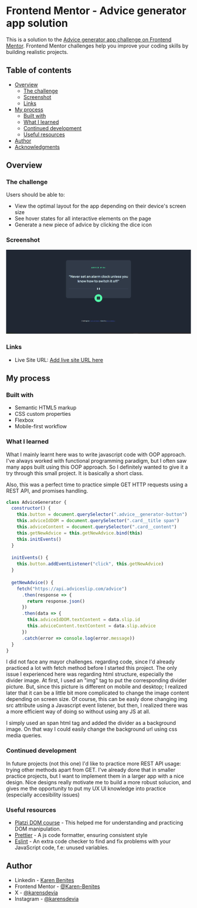# Frontend Mentor - Advice generator app solution

This is a solution to the [Advice generator app challenge on Frontend Mentor](https://www.frontendmentor.io/challenges/advice-generator-app-QdUG-13db). Frontend Mentor challenges help you improve your coding skills by building realistic projects.

## Table of contents

- [Overview](#overview)
  - [The challenge](#the-challenge)
  - [Screenshot](#screenshot)
  - [Links](#links)
- [My process](#my-process)
  - [Built with](#built-with)
  - [What I learned](#what-i-learned)
  - [Continued development](#continued-development)
  - [Useful resources](#useful-resources)
- [Author](#author)
- [Acknowledgments](#acknowledgments)

## Overview

### The challenge

Users should be able to:

- View the optimal layout for the app depending on their device's screen size
- See hover states for all interactive elements on the page
- Generate a new piece of advice by clicking the dice icon

### Screenshot

![](./images/screenshot%20desktop.png)

### Links

- Live Site URL: [Add live site URL here](https://karen-benites.github.io/advice-generator-app/)

## My process

### Built with

- Semantic HTML5 markup
- CSS custom properties
- Flexbox
- Mobile-first workflow

### What I learned

What I mainly learnt here was to write javascript code with OOP approach. I've always worked with functional programming paradigm, but I often saw many apps built using this OOP approach. So I definitely wanted to give it a try through this small project. It is basically a short class.

Also, this was a perfect time to practice simple GET HTTP requests using a REST API, and promises handling.

```js
class AdviceGenerator {
  constructor() {
    this.button = document.querySelector(".advice__generator-button")
    this.adviceIdDOM = document.querySelector(".card__title span")
    this.adviceContent = document.querySelector(".card__content")
    this.getNewAdvice = this.getNewAdvice.bind(this)
    this.initEvents()
  }

  initEvents() {
    this.button.addEventListener("click", this.getNewAdvice)
  }

  getNewAdvice() {
    fetch("https://api.adviceslip.com/advice")
      .then(response => {
        return response.json()
      })
      .then(data => {
        this.adviceIdDOM.textContent = data.slip.id
        this.adviceContent.textContent = data.slip.advice
      })
      .catch(error => console.log(error.message))
  }
}
```

I did not face any mayor challenges. regarding code, since I'd already practiced a lot with fetch method before I started this project. The only issue I experienced here was regarding html structure, especially the divider image. At first, I used an "img" tag to put the corresponding divider picture. But, since this picture is different on mobile and desktop; I realized later that it can be a little bit more complicated to change the image content depending on screen size. Of course, this can be easly done changing img src attribute using a Javascript event listener, but then, I realized there was a more efficient way of doing so without using any JS at all.

I simply used an span html tag and added the divider as a background image. On that way I could easily change the background url using css media queries.

### Continued development

In future projects (not this one) I'd like to practice more REST API usage: trying other methods apart from GET. I've already done that in smaller practice projects, but I want to implement them in a larger app with a nice design. Nice designs really motivate me to build a more robust solucion, and gives me the opportunity to put my UX UI knowledge into practice (especially accesibility issues)

### Useful resources

- [Platzi DOM course](https://platzi.com/cursos/document-object-model/) - This helped me for understanding and practicing DOM manipulation.
- [Prettier](https://prettier.io/docs/install) - A js code formatter, ensuring consistent style
- [Eslint](https://eslint.org/) - An extra code checker to find and fix problems with your JavaScript code, f.e: unused variables.

## Author

- Linkedin - [Karen Benites](https://www.linkedin.com/in/karenlbenites/)
- Frontend Mentor - [@Karen-Benites](https://www.frontendmentor.io/profile/Karen-Benites)
- X - [@karensdevia](https://x.com/karensdevia)
- Instagram - [@karensdevia](https://www.instagram.com/karensdevia/#)